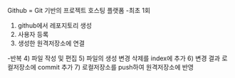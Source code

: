 Github = Git 기반의 프로젝트 호스팅 플랫폼 -최초 1회

1. github에서 레포지토리 생성
2. 사용자 등록
3. 생성한 원격저장소에 연결

-반복 4) 파일 작성 및 편집 5) 파일의 생성 변경 삭제를 index에 추가 6) 변경 결과 로컬저장소에 commit 추가 7) 로컬저장소를 push하여 원격저장소에 반영
